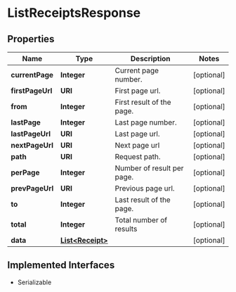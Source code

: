 

# ListReceiptsResponse



## Properties

Name | Type | Description | Notes
------------ | ------------- | ------------- | -------------
**currentPage** | **Integer** | Current page number. |  [optional]
**firstPageUrl** | **URI** | First page url. |  [optional]
**from** | **Integer** | First result of the page. |  [optional]
**lastPage** | **Integer** | Last page number. |  [optional]
**lastPageUrl** | **URI** | Last page url. |  [optional]
**nextPageUrl** | **URI** | Next page url |  [optional]
**path** | **URI** | Request path. |  [optional]
**perPage** | **Integer** | Number of result per page. |  [optional]
**prevPageUrl** | **URI** | Previous page url. |  [optional]
**to** | **Integer** | Last result of the page. |  [optional]
**total** | **Integer** | Total number of results |  [optional]
**data** | [**List&lt;Receipt&gt;**](Receipt.md) |  |  [optional]


## Implemented Interfaces

* Serializable


